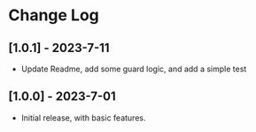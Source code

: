 # Change Log

## [1.0.1] - 2023-7-11

- Update Readme, add some guard logic, and add a simple test

## [1.0.0] - 2023-7-01

- Initial release, with basic features.
